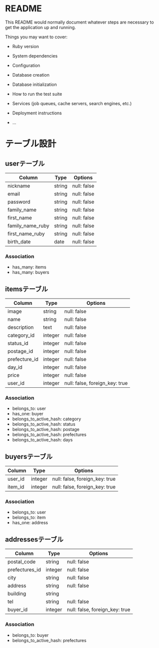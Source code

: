 # README

This README would normally document whatever steps are necessary to get the
application up and running.

Things you may want to cover:

* Ruby version

* System dependencies

* Configuration

* Database creation

* Database initialization

* How to run the test suite

* Services (job queues, cache servers, search engines, etc.)

* Deployment instructions

* ...

# テーブル設計

## userテーブル

| Column           | Type    | Options           |
| ---------------- | ------- | ----------------- |
| nickname         | string  | null: false       |
| email            | string  | null: false       |
| password         | string  | null: false       |
| family_name      | string  | null: false       |
| first_name       | string  | null: false       |
| family_name_ruby | string  | null: false       |
| first_name_ruby  | string  | null: false       |
| birth_date       | date    | null: false       |

### Association

- has_many: items
- has_many: buyers

## itemsテーブル

| Column         | Type       | Options                        |
| -------------- | ---------- | ------------------------------ |
| image     　　　| string     | null: false                    |
| name　　　      | string     | null: false                    |
| description    | text       | null: false                    |
| category_id    | integer    | null: false                    |
| status_id      | integer    | null: false                    |
| postage_id     | integer    | null: false                    |
| prefecture_id  | integer    | null: false                    |
| day_id         | integer    | null: false                    |
| price          | integer    | null: false                    |
| user_id        | integer    | null: false, foreign_key: true |

### Association

- belongs_to: user
- has_one: buyer
- belongs_to_active_hash: category
- belongs_to_active_hash: status
- belongs_to_active_hash: postage
- belongs_to_active_hash: prefectures
- belongs_to_active_hash: days


## buyersテーブル

| Column           | Type       | Options                        |
| ---------------- | ---------- | ------------------------------ |
| user_id          | integer    | null: false, foreign_key: true |
| item_id          | integer    | null: false, foreign_key: true |

### Association
- belongs_to: user
- belongs_to: item
- has_one: address

## addressesテーブル

| Column           | Type       | Options                        |
| ---------------- | ---------- | ------------------------------ |
| postal_code      | string     | null: false                    |
| prefectures_id   | integer    | null: false                    |
| city             | string     | null: false                    |
| address          | string     | null: false                    |
| building         | string     |                                |
| tel              | string     | null: false                    |
| buyer_id         | integer    | null: false, foreign_key: true |

### Association
- belongs_to: buyer
- belongs_to_active_hash: prefectures